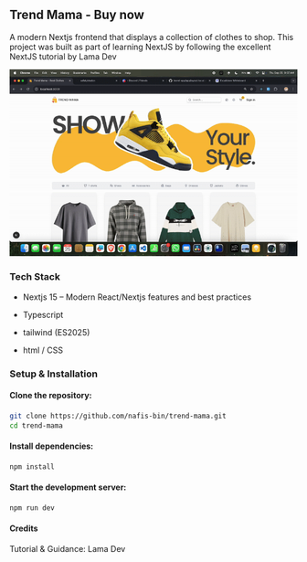 ## Trend Mama - Buy now

A modern Nextjs frontend that displays a collection of clothes to shop. This project was built as part of learning NextJS by following the excellent NextJS tutorial by Lama Dev

![video](./video.gif)

### Tech Stack

- Nextjs 15 – Modern React/Nextjs features and best practices

- Typescript

- tailwind (ES2025)

- html / CSS

### Setup & Installation

#### Clone the repository:
```bash
git clone https://github.com/nafis-bin/trend-mama.git
cd trend-mama
```
#### Install dependencies:
```bash
npm install
```

#### Start the development server:
```bash
npm run dev
```

#### Credits
Tutorial & Guidance: Lama Dev